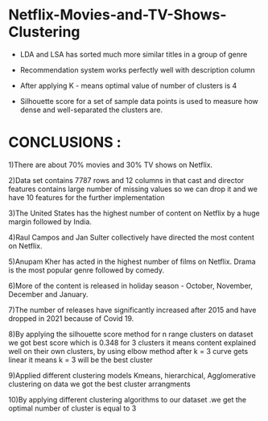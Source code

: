 # Netflix-Movies-and-TV-Shows-Clustering


* LDA and LSA has sorted much more similar titles in a group of genre

* Recommendation system works perfectly well with description column

* After applying K - means optimal value of number of clusters is 4

* Silhouette score for a set of sample data points is used to measure how dense and well-separated the clusters are.


# CONCLUSIONS :
1)There are about 70% movies and 30% TV shows on Netflix.

2)Data set contains 7787 rows and 12 columns in that cast and director features contains large number of missing values so we can drop it and we have 10 features for the further implementation

3)The United States has the highest number of content on Netflix by a huge margin followed by India.

4)Raul Campos and Jan Sulter collectively have directed the most content on Netflix.

5)Anupam Kher has acted in the highest number of films on Netflix. Drama is the most popular genre followed by comedy.

6)More of the content is released in holiday season - October, November, December and January.

7)The number of releases have significantly increased after 2015 and have dropped in 2021 because of Covid 19.

8)By applying the silhouette score method for n range clusters on dataset we got best score which is 0.348 for 3 clusters it means content explained well on their own clusters, by using elbow method after k = 3 curve gets linear it means k = 3 will be the best cluster

9)Applied different clustering models Kmeans, hierarchical, Agglomerative clustering on data we got the best cluster arrangments

10)By applying different clustering algorithms to our dataset .we get the optimal number of cluster is equal to 3
